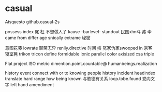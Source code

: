# casual

Aisquesto github.casual-2s

possess index
    冤 枉 不想做人了
    kause -barlevel- standout 
    民国xhn斗 疼 牵 came from differ age snically
    extrame 秘密

   意图花藤 lowrate 聊斋志异 renliy.directive
 时间 挤 冤家仇家swooped in 京客 寝室晃
trikon tricon define formidable ionic
   parallel color axisized csa triple

Flat project ISO metric dimention.point.countable@ humanbeings.realization

history event connect with or to knowing people
history incident headindex translate
hard
     range 
     hxw 
     being known
    与歌德有关系
loop.tobe.found
党向文字 left hand amendiment
